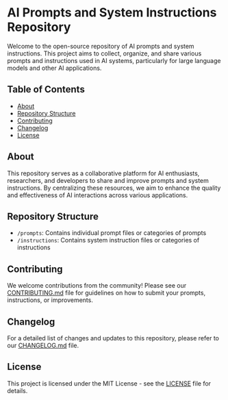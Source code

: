 # AI Prompts and System Instructions Repository

Welcome to the open-source repository of AI prompts and system instructions. This project aims to collect, organize, and share various prompts and instructions used in AI systems, particularly for large language models and other AI applications.

## Table of Contents

- [About](#about)
- [Repository Structure](#repository-structure)
- [Contributing](#contributing)
- [Changelog](#changelog)
- [License](#license)

## About

This repository serves as a collaborative platform for AI enthusiasts, researchers, and developers to share and improve prompts and system instructions. By centralizing these resources, we aim to enhance the quality and effectiveness of AI interactions across various applications.

## Repository Structure

- `/prompts`: Contains individual prompt files or categories of prompts
- `/instructions`: Contains system instruction files or categories of instructions

## Contributing

We welcome contributions from the community! Please see our [CONTRIBUTING.md](CONTRIBUTING.md) file for guidelines on how to submit your prompts, instructions, or improvements.

## Changelog

For a detailed list of changes and updates to this repository, please refer to our [CHANGELOG.md](CHANGELOG.md) file.

## License

This project is licensed under the MIT License - see the [LICENSE](LICENSE) file for details.
